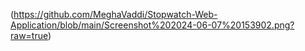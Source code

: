 (https://github.com/MeghaVaddi/Stopwatch-Web-Application/blob/main/Screenshot%202024-06-07%20153902.png?raw=true)
